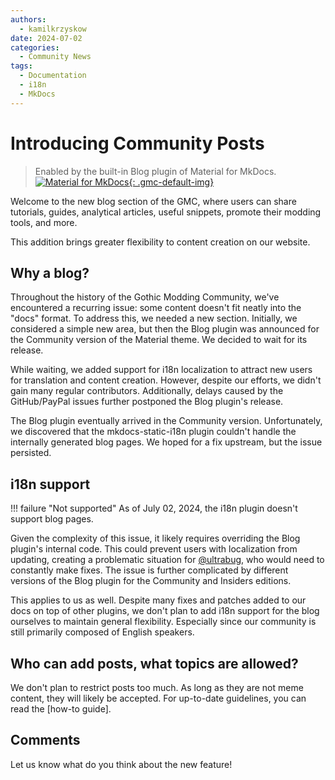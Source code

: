 ```yaml
---
authors:
  - kamilkrzyskow
date: 2024-07-02
categories:
  - Community News
tags:
  - Documentation
  - i18n
  - MkDocs
---
```

# Introducing Community Posts

> Enabled by the built-in Blog plugin of Material for MkDocs.  
> [![Material for MkDocs][badge]{: .gmc-default-img}][mkdocs-material]

Welcome to the new blog section of the GMC, where users can share tutorials, guides, analytical 
articles, useful snippets, promote their modding tools, and more.

This addition brings greater flexibility to content creation on our website.

<!-- more -->

[badge]: https://img.shields.io/badge/Material_for_MkDocs-526CFE?style=for-the-badge&logo=MaterialForMkDocs&logoColor=white
[mkdocs-material]: https://squidfunk.github.io/mkdocs-material/

## Why a blog?

Throughout the history of the Gothic Modding Community, we've encountered a recurring issue: some 
content doesn't fit neatly into the "docs" format. To address this, we needed a new section. 
Initially, we considered a simple new area, but then the Blog plugin was announced for the Community
version of the Material theme. We decided to wait for its release.

While waiting, we added support for i18n localization to attract new users for translation and 
content creation. However, despite our efforts, we didn't gain many regular contributors. 
Additionally, delays caused by the GitHub/PayPal issues further postponed the Blog plugin's release.

The Blog plugin eventually arrived in the Community version. Unfortunately, we discovered that the 
mkdocs-static-i18n plugin couldn't handle the internally generated blog pages. We hoped for a fix
upstream, but the issue persisted.

## i18n support

!!! failure "Not supported"
    As of July 02, 2024, the i18n plugin doesn't support blog pages.

Given the complexity of this issue, it likely requires overriding the Blog plugin's internal code. 
This could prevent users with localization from updating, creating a problematic situation for 
[@ultrabug], who would need to constantly make fixes. The issue is further complicated by different 
versions of the Blog plugin for the Community and Insiders editions.

This applies to us as well. Despite many fixes and patches added to our docs on top of other 
plugins, we don't plan to add i18n support for the blog ourselves to maintain general flexibility. 
Especially since our community is still primarily composed of English speakers.

[@ultrabug]: https://github.com/ultrabug/

## Who can add posts, what topics are allowed?

We don't plan to restrict posts too much. As long as they are not meme content, they will likely be 
accepted. For up-to-date guidelines, you can read the [how-to guide].

[how to guide]: ../tutorials/how_to_write_blog_posts.md

## Comments

Let us know what do you think about the new feature!
